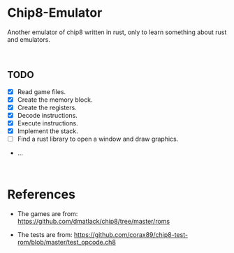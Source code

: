 # Chip8-Emulator

Another emulator of chip8 written in rust, only to learn something about rust and emulators.

&nbsp;

## TODO

- [X] Read game files.
- [X] Create the memory block.
- [X] Create the registers.
- [X] Decode instructions.
- [X] Execute instructions.
- [X] Implement the stack.
- [ ] Find a rust library to open a window and draw graphics.
- ...


&nbsp;

# References

- The games are from: https://github.com/dmatlack/chip8/tree/master/roms

- The tests are from: https://github.com/corax89/chip8-test-rom/blob/master/test_opcode.ch8